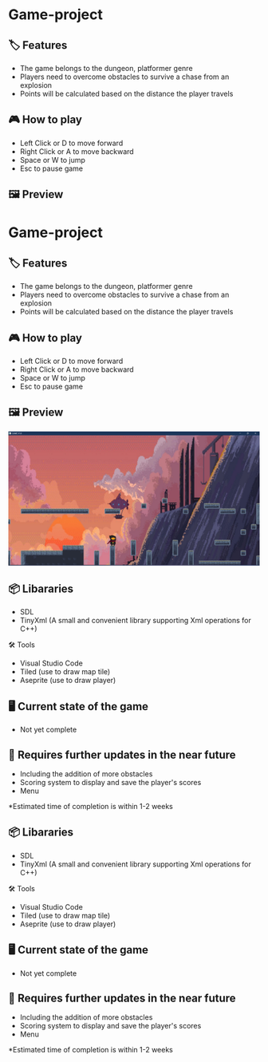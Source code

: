 # Game-project

## 🏷️ Features
* The game belongs to the dungeon, platformer genre
* Players need to overcome obstacles to survive a chase from an explosion
* Points will be calculated based on the distance the player travels

## 🎮 How to play
* Left Click or D to move forward
* Right Click or A to move backward
* Space or W to jump
* Esc to pause game

## 🖼️ Preview
# Game-project

## 🏷️ Features
* The game belongs to the dungeon, platformer genre
* Players need to overcome obstacles to survive a chase from an explosion
* Points will be calculated based on the distance the player travels

## 🎮 How to play
* Left Click or D to move forward
* Right Click or A to move backward
* Space or W to jump
* Esc to pause game

## 🖼️ Preview
<img src="texture/demo.png">

## 📦 Libararies 
- SDL
- TinyXml (A small and convenient library supporting Xml operations for C++)
   
🛠️ Tools
- Visual Studio Code
- Tiled (use to draw map tile)
- Aseprite (use to draw player)

## 🖥️ Current state of the game 
- Not yet complete
    
## 📝 Requires further updates in the near future
- Including the addition of more obstacles
- Scoring system to display and save the player's scores
- Menu

*Estimated time of completion is within 1-2 weeks


## 📦 Libararies 
- SDL
- TinyXml (A small and convenient library supporting Xml operations for C++)
   
🛠️ Tools
- Visual Studio Code
- Tiled (use to draw map tile)
- Aseprite (use to draw player)

## 🖥️ Current state of the game 
- Not yet complete
    
## 📝 Requires further updates in the near future
- Including the addition of more obstacles
- Scoring system to display and save the player's scores
- Menu

*Estimated time of completion is within 1-2 weeks
